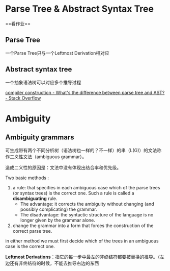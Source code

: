 # Parse Tree & Abstract Syntax Tree

==看作业==

## Parse Tree

一个Parse Tree只与一个Leftmost Derivation相对应

## Abstract syntax tree

一个抽象语法树可以对应多个推导过程

[compiler construction - What's the difference between parse tree and AST? - Stack Overflow](https://stackoverflow.com/questions/5026517/whats-the-difference-between-parse-tree-and-ast)

# Ambiguity

## Ambiguity grammars

可生成带有两个不同分析树（语法树也一样的？不一样）的串（L(G)）的文法称作二义性文法（ambiguous grammar）。



造成二义性的原因是：文法中没有体现出结合率和优先级。



Two basic methods :

1. a rule: that specifies in each ambiguous case which of the parse trees (or syntax trees) is the correct one. Such a rule is called a **disambiguating** rule.
    * The advantage: it corrects the ambiguity without changing (and possibly complicating) the grammar.
    * The disadvantage: the syntactic structure of the language is no longer given by the grammar alone.
2. change the grammar into a form that forces the construction of the correct parse tree.

 in either method we must first decide which of the trees in an ambiguous case is the correct one.



**Leftmost Derivations**：指它的每一步中最左的非终结符都要被替换的推导。（左边还有非终结符的时候，不能去推导右边的东西